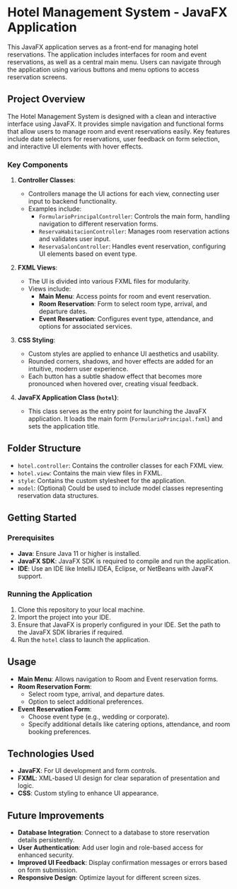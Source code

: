 # Hotel Management System - JavaFX Application

This JavaFX application serves as a front-end for managing hotel reservations. The application includes interfaces for room and event reservations, as well as a central main menu. Users can navigate through the application using various buttons and menu options to access reservation screens.

## Project Overview

The Hotel Management System is designed with a clean and interactive interface using JavaFX. It provides simple navigation and functional forms that allow users to manage room and event reservations easily. Key features include date selectors for reservations, user feedback on form selection, and interactive UI elements with hover effects.

### Key Components

1. **Controller Classes**: 
   - Controllers manage the UI actions for each view, connecting user input to backend functionality.
   - Examples include:
     - `FormularioPrincipalController`: Controls the main form, handling navigation to different reservation forms.
     - `ReservaHabitacionController`: Manages room reservation actions and validates user input.
     - `ReservaSalonController`: Handles event reservation, configuring UI elements based on event type.

2. **FXML Views**: 
   - The UI is divided into various FXML files for modularity.
   - Views include:
     - **Main Menu**: Access points for room and event reservation.
     - **Room Reservation**: Form to select room type, arrival, and departure dates.
     - **Event Reservation**: Configures event type, attendance, and options for associated services.

3. **CSS Styling**:
   - Custom styles are applied to enhance UI aesthetics and usability.
   - Rounded corners, shadows, and hover effects are added for an intuitive, modern user experience.
   - Each button has a subtle shadow effect that becomes more pronounced when hovered over, creating visual feedback.

4. **JavaFX Application Class (`hotel`)**:
   - This class serves as the entry point for launching the JavaFX application. It loads the main form (`FormularioPrincipal.fxml`) and sets the application title.

## Folder Structure

- `hotel.controller`: Contains the controller classes for each FXML view.
- `hotel.view`: Contains the main view files in FXML.
- `style`: Contains the custom stylesheet for the application.
- `model`: (Optional) Could be used to include model classes representing reservation data structures.

## Getting Started

### Prerequisites

- **Java**: Ensure Java 11 or higher is installed.
- **JavaFX SDK**: JavaFX SDK is required to compile and run the application.
- **IDE**: Use an IDE like IntelliJ IDEA, Eclipse, or NetBeans with JavaFX support.

### Running the Application

1. Clone this repository to your local machine.
2. Import the project into your IDE.
3. Ensure that JavaFX is properly configured in your IDE. Set the path to the JavaFX SDK libraries if required.
4. Run the `hotel` class to launch the application.

## Usage

- **Main Menu**: Allows navigation to Room and Event reservation forms.
- **Room Reservation Form**:
  - Select room type, arrival, and departure dates.
  - Option to select additional preferences.
- **Event Reservation Form**:
  - Choose event type (e.g., wedding or corporate).
  - Specify additional details like catering options, attendance, and room booking preferences.

## Technologies Used

- **JavaFX**: For UI development and form controls.
- **FXML**: XML-based UI design for clear separation of presentation and logic.
- **CSS**: Custom styling to enhance UI appearance.

## Future Improvements

- **Database Integration**: Connect to a database to store reservation details persistently.
- **User Authentication**: Add user login and role-based access for enhanced security.
- **Improved UI Feedback**: Display confirmation messages or errors based on form submission.
- **Responsive Design**: Optimize layout for different screen sizes.